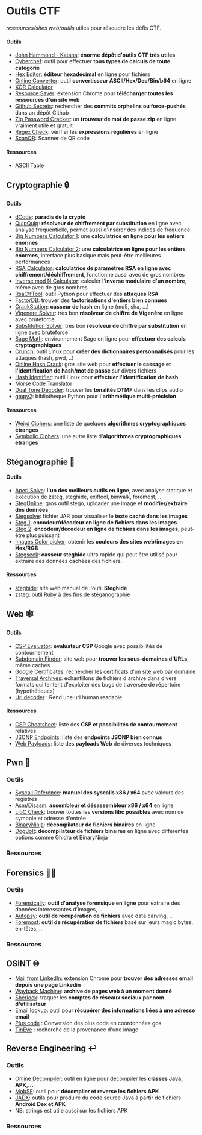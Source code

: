 # Outils CTF
 *ressources/sites web/outils* utiles pour résoudre les défis CTF.

#### Outils
- [John Hammond - Katana](https://github.com/JohnHammond/ctf-katana): **énorme dépôt d'outils CTF très utiles**
- [Cyberchef](https://gchq.github.io/CyberChef/): outil pour effectuer **tous types de calculs de toute catégorie**
- [Hex Editor](https://hexed.it/): **éditeur hexadécimal** en ligne pour fichiers
- [Online Converter](https://www.rapidtables.com/convert/number/ascii-hex-bin-dec-converter.html): outil **convertisseur ASCII/Hex/Dec/Bin/b64** en ligne
- [XOR Calculator](http://xor.pw/)
- [Resource Saver](https://chrome.google.com/webstore/detail/save-all-resources/abpdnfjocnmdomablahdcfnoggeeiedb?hl=en-US): extension Chrome pour **télécharger toutes les ressources d'un site web**
- [Github Secrets](https://github.com/neodyme-labs/github-secrets): rechercher des **commits orphelins ou force-pushés** dans un dépôt Github
- [Zip Password Cracker](https://passwordrecovery.io/zip-file-password-removal/): un **trouveur de mot de passe zip** en ligne vraiment utile et gratuit
- [Regex Check](https://www.debuggex.com/): vérifier les **expressions régulières** en ligne
- [ScanQR](https://scanqr.org/): Scanner de QR code
#### Ressources
- [ASCII Table](http://www.asciitable.com/)

## Cryptographie 🔒
#### Outils
- [dCode](https://www.dcode.fr): **paradis de la crypto**
- [QuipQuip](https://quipqiup.com/): **résolveur de chiffrement par substitution** en ligne avec analyse fréquentielle, permet aussi d'insérer des indices de fréquence
- [Big Numbers Calculator 1](http://www.javascripter.net/math/calculators/100digitbigintcalculator.htm): une **calculatrice en ligne pour les entiers énormes**
- [Big Numbers Calculator 2](https://defuse.ca/big-number-calculator.htm): une **calculatrice en ligne pour les entiers énormes**, interface plus basique mais peut-être meilleures performances
- [RSA Calculator](https://www.cryptool.org/en/cto/highlights/rsa-step-by-step): **calculatrice de paramètres RSA en ligne avec chiffrement/déchiffrement**, fonctionne aussi avec de gros nombres 
- [Inverse mod N Calculator](https://www.dcode.fr/modular-inverse): calculer l'**inverse modulaire d'un nombre**, même avec de gros nombres
- [RsaCtfTool](https://github.com/Ganapati/RsaCtfTool): outil Python pour effectuer des **attaques RSA**
- [FactorDB](http://factordb.com/): trouver des **factorisations d'entiers bien connues**
- [CrackStation](https://crackstation.net/): **casseur de hash** en ligne (md5, sha, ...)
- [Vigenere Solver](https://www.guballa.de/vigenere-solver): très bon **résolveur de chiffre de Vigenère** en ligne avec bruteforce
- [Substitution Solver](https://www.guballa.de/substitution-solver): très bon **résolveur de chiffre par substitution** en ligne avec bruteforce
- [Sage Math](https://sagecell.sagemath.org/): environnement Sage en ligne pour **effectuer des calculs cryptographiques**
- [Crunch](https://tools.kali.org/password-attacks/crunch): outil Linux pour **créer des dictionnaires personnalisés** pour les attaques (hash, pwd, ..)
- [Online Hash Crack](https://www.onlinehashcrack.com/): gros site web pour **effectuer le cassage et l'identification de hash/mot de passe** sur divers fichiers
- [Hash Identifier](https://tools.kali.org/password-attacks/hash-identifier): outil Linux pour **effectuer l'identification de hash**
- [Morse Code Translator](https://morsecode.world/international/translator.html)
- [Dual Tone Decoder](http://dialabc.com/sound/detect/): trouver les **tonalités DTMF** dans les clips audio
- [gmpy2](https://gmpy2.readthedocs.io/en/latest/intro.html): bibliothèque Python pour **l'arithmétique multi-précision**
#### Ressources
- [Weird Ciphers](http://www.quadibloc.com/crypto/intro.htm): une liste de quelques **algorithmes cryptographiques étranges**
- [Symbolic Ciphers](https://www.dcode.fr/symbols-ciphers): une autre liste d'**algorithmes cryptographiques étranges**

## Stéganographie 🎨
#### Outils
- [Aperi'Solve](https://aperisolve.fr/): **l'un des meilleurs outils en ligne**, avec analyse statique et exécution de zsteg, steghide, exiftool, binwalk, foremost, .. 
- [StegOnline](https://stegonline.georgeom.net): gros outil stego, uploader une image et **modifier/extraire des données**
- [Stegsolve](https://github.com/eugenekolo/sec-tools/tree/master/stego/stegsolve/stegsolve): fichier JAR pour visualiser le **texte caché dans les images**
- [Steg 1](https://stylesuxx.github.io/steganography/): **encodeur/décodeur en ligne de fichiers dans les images**
- [Steg 2](https://futureboy.us/stegano/decinput.html): **encodeur/décodeur en ligne de fichiers dans les images**, peut-être plus puissant
- [Images Color picker](https://imagecolorpicker.com/): obtenir les **couleurs des sites web/images en Hex/RGB**
- [Stegseek](https://github.com/RickdeJager/stegseek): **casseur steghide** ultra rapide qui peut être utilisé pour extraire des données cachées des fichiers.
#### Ressources
- [steghide](http://steghide.sourceforge.net/documentation/manpage.php): site web manuel de l'outil **Steghide**
- [zsteg](https://github.com/zed-0xff/zsteg): outil Ruby à des fins de stéganographie

## Web 🕸️
#### Outils
- [CSP Evaluator](https://csp-evaluator.withgoogle.com/): **évaluateur CSP** Google avec possibilités de contournement
- [Subdomain Finder](https://subdomainfinder.c99.nl/index.php): site web pour **trouver les sous-domaines d'URLs**, même cachés
- [Google Certificates](https://transparencyreport.google.com/https/certificates): rechercher les certificats d'un site web par domaine
- [Traversal Archives](https://github.com/jwilk/traversal-archives): échantillons de fichiers d'archive dans divers formats qui tentent d'exploiter des bugs de traversée de répertoire (hypothétiques)
- [Url decoder](https://www.urldecoder.org/fr/) : Rend une url human readable
#### Ressources
- [CSP Cheatsheet](https://six2dez.gitbook.io/pentest-book/enumeration/web/csp): liste des **CSP et possibilités de contournement** relatives
- [JSONP Endpoints](https://github.com/zigoo0/JSONBee/blob/master/jsonp.txt): liste des **endpoints JSONP bien connus**
- [Web Payloads](https://github.com/swisskyrepo/PayloadsAllTheThings): liste des **payloads Web** de diverses techniques

## Pwn 🐛
### Outils
- [Syscall Reference](https://syscalls.w3challs.com/): **manuel des syscalls x86 / x64** avec valeurs des registres
- [Asm/Disasm](https://defuse.ca/online-x86-assembler.htm#disassembly): **assembleur et désassembleur x86 / x64** en ligne
- [LibC Check](https://libc.blukat.me/?q=puts%3A0x7f51bf2ee9c0&l=libc6_2.27-3ubuntu1_amd64): trouver toutes les **versions libc possibles** avec nom de symbole et adresse d'entrée
- [BinaryNinja](https://cloud.binary.ninja/): **décompilateur de fichiers binaires** en ligne
- [DogBolt](https://dogbolt.org/): **décompilateur de fichiers binaires** en ligne avec différentes options comme Ghidra et BinaryNinja
### Ressources

## Forensics 🕵️‍♂️
### Outils
- [Forensically](https://29a.ch/photo-forensics/#forensic-magnifier): **outil d'analyse forensique en ligne** pour extraire des données intéressantes d'images, .. 
- [Autopsy](https://www.sleuthkit.org/autopsy/): **outil de récupération de fichiers** avec data carving, ..
- [Foremost](https://tools.kali.org/forensics/foremost): **outil de récupération de fichiers** basé sur leurs magic bytes, en-têtes, ..
### Ressources

## OSINT 🌐
- [Mail from LinkedIn](https://skrapp.io/tutorials/linkedin-email-finder): extension Chrome pour **trouver des adresses email depuis une page Linkedin**
- [Wayback Machine](https://archive.org/web/): **archive de pages web à un moment donné**
- [Sherlock](https://github.com/sherlock-project/sherlock): traquer les **comptes de réseaux sociaux par nom d'utilisateur**
- [Email lookup](https://epieos.com/): outil pour **récupérer des informations liées à une adresse email**
- [Plus code](https://plus.codes/map) : Conversion des plus code en coordonnées gps
- [TinEye](https://www.tineye.com/search) : recherche de la provenance d'une image

## Reverse Engineering ↩️
### Outils
- [Online Decompiler](http://www.javadecompilers.com/): outil en ligne pour décompiler les **classes Java, APK,...**
- [MobSF](https://github.com/MobSF/Mobile-Security-Framework-MobSF): outil pour **décompiler et reverse les fichiers APK**
- [JADX](https://github.com/skylot/jadx): outils pour produire du code source Java à partir de fichiers **Android Dex et APK**
- NB: strings est utile aussi sur les fichiers APK
### Ressources